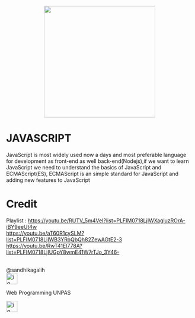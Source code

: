 <p align="center"><a href="https://laravel.com" target="_blank"><img src="https://external-content.duckduckgo.com/iu/?u=https%3A%2F%2Fmarcas-logos.net%2Fwp-content%2Fuploads%2F2020%2F11%2FJavaScript-logo.png&f=1&nofb=1" width="300"></a></p>


# JAVASCRIPT
JavaScript is most widely used now a days and most preferable language for development as front-end as well back-end(Nodejs),if we want to learn JavaScript we need to understand the basics of JavaScript and ECMAScript(ES), ECMAScript is an simple standard for JavaScript and adding new features to JavaScript

# Credit 
Playlist : https://youtu.be/RUTV_5m4VeI?list=PLFIM0718LjIWXagluzROrA-iBY9eeUt4w <br>
https://youtu.be/aT60R1cySLM?list=PLFIM0718LjIWB3YRoQbQh82ZewAGtE2-3 <br>
https://youtu.be/RwT41El778A?list=PLFIM0718LjIUGpY8wmE41W7rTJo_3Y46- <br>
<br>

@sandhikagalih
<br>
[<img src="https://external-content.duckduckgo.com/iu/?u=http%3A%2F%2Fpngimg.com%2Fuploads%2Finstagram%2Finstagram_PNG9.png&f=1&nofb=1" alt="ig" width="30px">](https://www.instagram.com/sandhikagalih/)

Web Programming UNPAS

[<img src="https://external-content.duckduckgo.com/iu/?u=https%3A%2F%2Flogo-logos.com%2Fwp-content%2Fuploads%2F2016%2F11%2FYouTube_icon_logo.png&f=1&nofb=1" alt="ig" width="30px">](https://www.youtube.com/channel/UCkXmLjEr95LVtGuIm3l2dPg)
